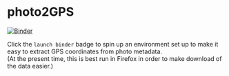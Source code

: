 # photo2GPS

[![Binder](https://mybinder.org/badge_logo.svg)](https://mybinder.org/v2/gh/fomightez/photo2GPS/master?urlpath=lab/tree/index.ipynb)

Click the `launch binder` badge to spin up an environment set up to make it easy to extract GPS coordinates from photo metadata.  
(At the present time, this is best run in Firefox in order to make download of the data easier.)
